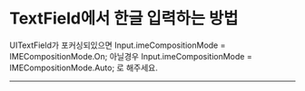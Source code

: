 
# TextField에서 한글 입력하는 방법

UITextField가 포커싱되있으면 
Input.imeCompositionMode = IMECompositionMode.On; 
아닐경우 Input.imeCompositionMode = IMECompositionMode.Auto; 로 해주세요.
* * *
